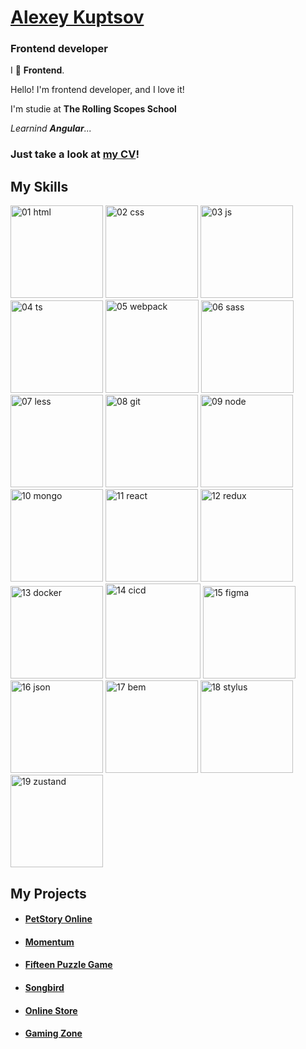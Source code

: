 # [Alexey Kuptsov](https://alexeykuptsov.work/)
### Frontend developer

I 💜 **Frontend**.

Hello! I'm frontend developer, and I love it!

I'm studie at __The Rolling Scopes School__

_Learnind **Angular**..._

### Just take a look at [my CV](https://alexeykuptsov.work/)!

## My Skills

<img width="148" alt="01 html" src="https://user-images.githubusercontent.com/60064512/224487706-10850994-3a0f-419e-9a48-013107a1aac5.png"> <img width="148" alt="02 css" src="https://user-images.githubusercontent.com/60064512/224487709-2a638c09-e758-4ee0-8a33-149bf7cb3562.png"> <img width="148" alt="03 js" src="https://user-images.githubusercontent.com/60064512/224487711-7d447481-a5a8-4b0e-8d7b-3e3fc500a70d.png"> <img width="148" alt="04 ts" src="https://user-images.githubusercontent.com/60064512/224487712-83d0e743-0829-4d86-b90c-a3417c0debbd.png"> <img width="149" alt="05 webpack" src="https://user-images.githubusercontent.com/60064512/224487713-fb7e97fd-3317-48db-84ca-d59faa06da48.png"> <img width="148" alt="06 sass" src="https://user-images.githubusercontent.com/60064512/224487714-c46c1ee9-2908-4be6-9a92-4cbfce43583a.png"> <img width="148" alt="07 less" src="https://user-images.githubusercontent.com/60064512/224487715-5ab0ad8b-a7a8-403c-83e9-740ef3ee4b52.png"> <img width="148" alt="08 git" src="https://user-images.githubusercontent.com/60064512/224487717-ba1f0a03-27ff-4456-bd51-8b6178b32671.png"> <img width="148" alt="09 node" src="https://user-images.githubusercontent.com/60064512/224487718-c8d669a9-f5e5-46f2-8165-a115e19e3ca7.png"> <img width="148" alt="10 mongo" src="https://user-images.githubusercontent.com/60064512/224487719-7e7f7115-33cf-4db6-840e-bf306d6ab27e.png"> <img width="148" alt="11 react" src="https://user-images.githubusercontent.com/60064512/224487720-5e5bf01e-468c-4719-bd6c-08365ec640cb.png"> <img width="148" alt="12 redux" src="https://user-images.githubusercontent.com/60064512/224487721-40a3ba3b-1c5b-4b8f-bae6-e45f5d75ffb0.png"> <img width="148" alt="13 docker" src="https://user-images.githubusercontent.com/60064512/224487722-133474de-ee6d-4444-bb1f-c66796fefacf.png"> <img width="152" alt="14 cicd" src="https://user-images.githubusercontent.com/60064512/224487723-91e6d6ce-6637-4d73-a361-3c2ddcef844d.png"> <img width="148" alt="15 figma" src="https://user-images.githubusercontent.com/60064512/224487724-7362c6ee-12c1-4976-8138-398808bd957a.png"> <img width="148" alt="16 json" src="https://user-images.githubusercontent.com/60064512/224487725-fe8264c6-25a4-49ea-bf49-ed57b4e9f71e.png"> <img width="148" alt="17 bem" src="https://user-images.githubusercontent.com/60064512/224487726-cdab286a-fbc2-49cb-8b82-f1eafa0a5063.png"> <img width="148" alt="18 stylus" src="https://user-images.githubusercontent.com/60064512/224487727-673c2942-ed2d-41a5-b6bc-66330c1ba338.png"> <img width="148" alt="19 zustand" src="https://user-images.githubusercontent.com/60064512/224487728-2bb2e7cd-bff4-49a5-b27f-fe94297c801f.png">

## My Projects
- #### [PetStory Online](https://jerubrin.github.io/online-zoo/online-zoo/build/)
- #### [Momentum](https://jerubrin.github.io/momentum/dist/)
- #### [Fifteen Puzzle Game](https://jerubrin.github.io/15-puzzle/dist/)
- #### [Songbird](https://jerubrin.github.io/soungbird/soungbird/build/)
- #### [Online Store](https://jerubrin-loginovskymax-online-store.netlify.app/)
- #### [Gaming Zone](https://rsgames.online/)

<!--
**jerubrin/jerubrin** is a ✨ _special_ ✨ repository because its `README.md` (this file) appears on your GitHub profile.

Here are some ideas to get you started:

- 🔭 I’m currently working on ...
- 🌱 I’m currently learning ...
- 👯 I’m looking to collaborate on ...
- 🤔 I’m looking for help with ...
- 💬 Ask me about ...
- 📫 How to reach me: ...
- 😄 Pronouns: ...
- ⚡ Fun fact: ...
-->
